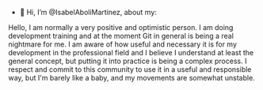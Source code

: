 - 👋 Hi, I’m @IsabelAboliMartinez, about my:

Hello, I am normally a very positive and optimistic person.
I am doing development training and at the moment Git in general is being a real nightmare for me.
I am aware of how useful and necessary it is for my development in the professional field and I believe I understand at least the general concept, but putting it into practice is being a complex process.
I respect and commit to this community to use it in a useful and responsible way, but I'm barely like a baby, and my movements are somewhat unstable.



<!---
IsabelAboliMartinez/IsabelAboliMartinez is a ✨ special ✨ repository because its `README.md` (this file) appears on your GitHub profile.
You can click the Preview link to take a look at your changes.
--->
